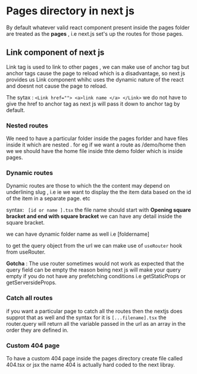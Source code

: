 # Pages directory in next js

By default whatever valid react component present inside the pages folder are treated as the **pages** , i.e next.js set's up the routes for those pages.

## Link component of next js

Link tag is used to link to other pages , we can make use of anchor tag but anchor tags cause the page to reload which is a disadvantage, so next js provides us Link component whihc uses the dynamic nature of the react and doesnt not cause the page to reload.

The sytax : `<Link href=""> <a>link name </a> </Link>`
we do not have to give the href to anchor tag as next js will pass it down to anchor tag by default.

### Nested routes

We need to have a particular folder inside the pages forlder and have files inside it which are nested .
for eg if we want a route as /demo/home then we we should have the home file inside thte demo folder which is inside pages.

### Dynamic routes

Dynamic routes are those to which the the content may depend on underlining slug , i.e ie we want to display the the item data based on the id of the item in a separate page. etc

syntax: ` [id or name ].tsx`
the file name should start with **Opening square bracket and end with square bracket** we can have any detail inside the square bracket.

we can have dynamic folder name as well i.e [foldername]

to get the query object from the url we can make use of `useRouter` hook from useRouter.

**Gotcha** : The use router sometimes would not work as expected that the query field can be empty the reason being next js will make your query empty if you do not have any prefetching conditions i.e getStaticProps or getServersideProps.

### Catch all routes

if you want a particular page to catch all the routes then the nextjs does supprot that as well and the syntax for it is `[...filename].tsx`
the router.query will return all the variable passed in the url as an array in the order they are defined in.

### Custom 404 page

To have a custom 404 page inside the pages directory create file called 404.tsx or jsx
the name 404 is actually hard coded to the next libray.
